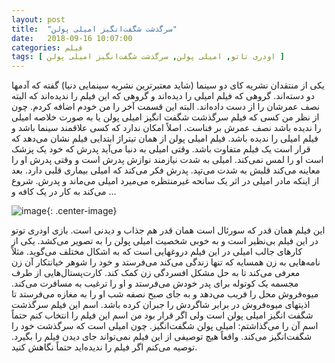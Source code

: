 ```yaml
---
layout: post
title:  "سرگذشت شگفت‌انگیز امیلی پولن"
date:   2018-09-16 10:07:00
categories: فیلم
tags: [ اودری تاتو, امیلی پولن, سرگذشت شگفت‌انگیز امیلی پولن ]
---
```

یکی از منتقدان نشریه کای دو سینما (شاید معتبرترین نشریه سینمایی دنیا) گفته که آدمها دو دسته‌اند. گروهی که فیلم امیلی را دیده‌اند و گروهی که این فیلم را ندیده‌اند که البته نصف عمرشان را از دست داده‌اند. البته این قسمت آخر را من خودم اضافه کردم. چون از نظر من کسی که فیلم سرگذشت شگفت انگیز امیلی پولن یا به صورت خلاصه امیلی را ندیده باشد نصف عمرش بر فناست. اصلاً امکان ندارد که کسی علاقمند سینما باشد و فیلم امیلی را ندیده باشد. فیلم امیلی پولن از همان تیتراژ ابتدایی فیلم نشان می‌دهد که قرار است یک فیلم متفاوت باشد. وقتی امیلی به دنیا می‌آید پدرش که خود یک پزشک است او را لمس نمی‌کند. امیلی به شدت نیازمند نوازش پدرش است و وقتی پدرش او را معاینه می‌کند قلبش به شدت می‌تپد. پدرش فکر می‌کند که امیلی بیماری قلبی دارد. بعد از اینکه مادر امیلی در اثر یک سانحه غیرمنتظره می‌میرد امیلی می‌ماند و پدرش. شروع می‌کند به کار در یک کافه و ...

![image](https://files.virgool.io/upload/users/210/posts/ojltnejq255t/ljufmpsrtunh.jpeg "سرگذشت شگفت‌انگیز امیلی پولن"){: .center-image}

این فیلم همان قدر که سورئال است همان قدر هم جذاب و دیدنی است. بازی اودری توتو در این فیلم بی‌نظیر است و به خوبی شخصیت امیلی پولن را به تصویر می‌کشد. یکی از کارهای جالب امیلی در این فیلم دروغهایی است که به اشکال مختلف می‌گوید. مثلاً نامه‌هایی به زن همسایه که تنها زندگی می‌کند می‌فرستد و خود را شوهر خیانتکار آن زن معرفی می‌کند تا به حل مشکل افسردگی زن کمک کند. کارت‌پستال‌هایی از طرف مجسمه یک کوتوله برای پدر خودش می‌فرستد و او را ترغیب به مسافرت می‌کند. میوه‌فروش محل را فریب می‌دهد و به جای صبح نصفه شب او را به مغازه می‌فرستد تا اذیتهای میوه‌فروش در برابر شاگردش را جبران کرده باشد. اسم این فیلم سرگذشت شگفت انگیز امیلی پولن است ولی اگر قرار بود من اسم این فیلم را انتخاب کنم حتماً اسم آن را می‌گذاشتم: امیلی پولن شگفت‌انگیز. چون امیلی است که سرگذشت خود را شگفت‌انگیز می‌کند.
 واقعاً هیچ توصیفی از این فیلم نمی‌تواند جای دیدن فیلم را بگیرد. توصیه می‌کنم اگر فیلم را ندیده‌اید حتماً نگاهش کنید.
